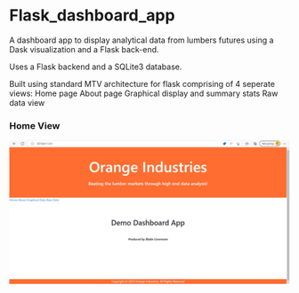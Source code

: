 # Flask_dashboard_app
A dashboard app to display analytical data from lumbers futures using a Dask visualization and a Flask back-end.

Uses a Flask backend and a SQLite3 database.

Built using standard MTV architecture for flask comprising of 4 seperate views:
Home page
About page
Graphical display and summary stats
Raw data view

<h3>Home View</h3>

![home page view](https://github.com/balive053/Flask_dashboard_app/blob/main/static/Screenshot_home_view.jpg)
